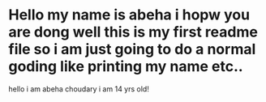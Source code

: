 # Hello my name is abeha i hopw you are dong well this is my first readme file so i am just going to do a normal goding like printing my name etc..

hello i am abeha choudary i am 14 yrs old!